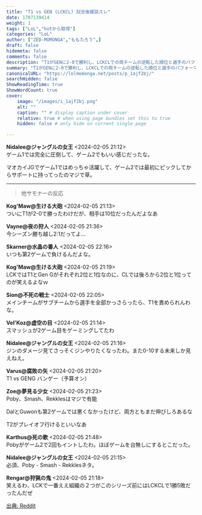 ```yaml
---
title: "T1 vs GEN (LCKCL) 試合後雑談スレ"
date: 1707139414
weight: 1
tags: ["LoL","hotから取得"]
categories: "LoL"
author: ["ZED-MOMONGA","ももたろう",]
draft: false
hidemeta: false 
comments: false
description: "T1がGENに2-0で勝利し、LCKCLでの両チームの逆転した順位と選手のパフォーマンスに注目が集まる。"
summary: "T1がGENに2-0で勝利し、LCKCLでの両チームの逆転した順位と選手のパフォーマンスに注目が集まる。"
canonicalURL: "https://lolmomonga.net/posts/p_1ajf2bj/"
searchHidden: false
ShowReadingTime: true
ShowWordCount: true
cover:
    image: "/images/i_1ajf2bj.png"
    alt: ""
    caption: "" # display caption under cover
    relative: true # when using page bundles set this to true
    hidden: false # only hide on current single page

---
```

**Nidalee@ジャングルの女王** <2024-02-05 21:12>  
ゲーム1では完全に圧倒して、ゲーム2でもいい感じだったな。

マオカイJGでゲーム1ではめっちゃ活躍して、ゲーム2では最初にピックしてからサポートに持ってったのマジで草。  

---

> 他サモナーの反応  

**Kog'Maw@生ける大砲** <2024-02-05 21:13>  
ついにT1が2-0で勝ったわけだが、相手は10位だったんだよなあ

**Vayne@夜の狩人** <2024-02-05 21:36>  
今シーズン勝ち越し2:1だってよ…

**Skarner@水晶の番人** <2024-02-05 22:16>  
いつも第2ゲームで負けるんだよな。

**Kog'Maw@生ける大砲** <2024-02-05 21:19>  
LCKではT1とGen Gがそれぞれ2位と1位なのに、CLでは後ろから2位と1位ってのが笑えるよなｗ

**Sion@不死の戦士** <2024-02-05 22:05>  
メインチームがサブチームから選手を全部かっさらったら、T1を責められんわな。

**Vel'Koz@虚空の目** <2024-02-05 21:14>  
スマッシュが2ゲーム目をゲーミングしてたわ

**Nidalee@ジャングルの女王** <2024-02-05 21:16>  
ジンのダメージ見てさっそくジンやりたくなったわ。また0-10する未来しか見えねえ。

**Varus@腐敗の矢** <2024-02-05 21:20>  
T1 vs GENG バンゲー（予算オン）

**Zoe@夢見る少女** <2024-02-05 21:23>  
Poby、Smash、Rekklesはマジで有能

DalとGuwonも第2ゲームでは悪くなかったけど、両方ともまだ伸びしろあるな

T2がプレイオフ行けるといいなあ

**Karthus@死の歌** <2024-02-05 21:48>  
Pobyがゲーム2で2回もイントしたわ。ほぼゲームを台無しにするとこだった。

**Nidalee@ジャングルの女王** <2024-02-05 21:15>  
必須、Poby - Smash - Rekklesネタ。

**Rengar@狩猟の鬼** <2024-02-05 21:18>  
笑えるわ、LCKで一番ええ組織の２つがこのシリーズ前にはLCKCLで1勝5敗だったんだぜ




[出典: Reddit](https://www.reddit.com//r/leagueoflegends/comments/1ajf2bj/t1_vs_gen_lckcl_post_match_discussion/)
